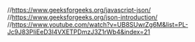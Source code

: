 //https://www.geeksforgeeks.org/javascript-json/
//https://www.geeksforgeeks.org/json-introduction/
//https://www.youtube.com/watch?v=UB8SUwrZg6M&list=PL-Jc9J83PIiEeD3I4VXETPDmzJ3Z1rWb4&index=21



